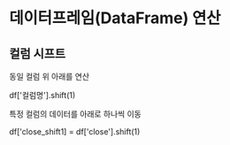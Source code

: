 # 데이터프레임(DataFrame) 연산



## 컬럼 시프트 

 동일 컬럼 위 아래를 연산 


 df['컬럼명'].shift(1)

 특정 컬럼의 데이터를 아래로 하나씩 이동 


 df['close_shift1] = df['close'].shift(1)